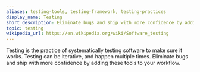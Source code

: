 ```yaml
---
aliases: testing-tools, testing-framework, testing-practices
display_name: Testing
short_description: Eliminate bugs and ship with more confidence by adding these tools to your workflow.
topic: testing
wikipedia_url: https://en.wikipedia.org/wiki/Software_testing
---
```

Testing is the practice of systematically testing software to make sure it works. Testing can be iterative, and happen multiple times.
Eliminate bugs and ship with more confidence by adding these tools to your workflow.
